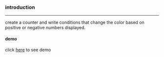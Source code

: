 
### introduction

---
create a counter and write conditions that change the color based on positive or negative numbers displayed.


#### demo
click [here](https://almousaz.github.io/counter-repo/) to see demo